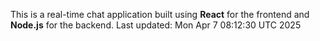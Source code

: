 This is a real-time chat application built using **React** for the frontend and **Node.js** for the backend.
Last updated: Mon Apr  7 08:12:30 UTC 2025
